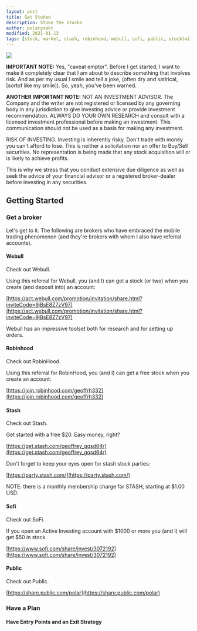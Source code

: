 ```yaml
---
layout: post
title: Get Stoked
description: Stoke the stocks
author: polarysekt
modified: 2021-01-13
tags: [stock, market, stash, robinhood, webull, sofi, public, stocktwits]
---
```


<div class="warnBot">
 <!--<div class="sliderobot">-->
         <img class="hiddenElement" src="https://upload.wikimedia.org/wikipedia/commons/thumb/d/dd/Achtung.svg/180px-Achtung.svg.png" />
 </div> 

**IMPORTANT NOTE:** 
Yes, "caveat emptor". Before I get started, I want to make it completely clear that I am about to describe something
that involves risk. And as per my usual I smile and tell a joke, (often dry and satirical, [sortof like my smile]).
So, yeah, you've been warned.

**ANOTHER IMPORTANT NOTE:**
NOT AN INVESTMENT ADVISOR. The Company and the writer are not registered or licensed by any governing body in any jurisdiction to give investing advice or provide investment recommendation. ALWAYS DO YOUR OWN RESEARCH and consult with a licensed investment professional before making an investment. This communication should not be used as a basis for making any investment.

RISK OF INVESTING. Investing is inherently risky. Don't trade with money you can't afford to lose. This is neither a solicitation nor an offer to Buy/Sell securities. No representation is being made that any stock acquisition will or is likely to achieve profits.


This is why we stress that you conduct extensive due diligence as well as seek the advice of your financial advisor or a registered broker-dealer before investing in any securities.

## Getting Started

### Get a broker

Let's get to it. The following are brokers who have embraced the mobile trading phenomenon (and they're brokers with whom I also have referral accounts).



#### Webull

Check out Webull.

Using this referral for Webull, you (and I) can get a stock (or two) when you create (and deposit into) an account:

[https://act.webull.com/promotion/invitation/share.html?inviteCode=9jBsE8Z7zV97](https://act.webull.com/promotion/invitation/share.html?inviteCode=9jBsE8Z7zV97)

Webull has an impressive toolset both for research and for setting up orders.


#### Robinhood

Check out RobinHood.

Using this referral for RobinHood, you (and I) can get a free stock when you create an account:


[https://join.robinhood.com/geoffrh332](https://join.robinhood.com/geoffrh332)


#### Stash

Check out Stash.

Get started with a free $20. Easy money, right?

[https://get.stash.com/geoffrey_gqsd64r](https://get.stash.com/geoffrey_gqsd64r)

Don't forget to keep your eyes open for stash stock parties:

[https://party.stash.com/](https://party.stash.com/)

NOTE: there is a monthly membership charge for STASH, starting at $1.00 USD.



#### Sofi

Check out SoFi.

If you open an Active Investing account with $1000 or more you (and I) will get $50 in stock.

[https://www.sofi.com/share/invest/3072192](https://www.sofi.com/share/invest/3072192)


#### Public

Check out Public.

[https://share.public.com/polar](https://share.public.com/polar)


### Have a Plan

#### Have Entry Points and an Exit Strategy
